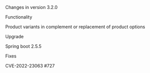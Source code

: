 Changes in version 3.2.0


Functionality

Product variants in complement or replacement of product options


Upgrade

Spring boot 2.5.5


Fixes

CVE-2022-23063
#727


